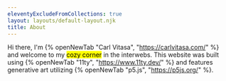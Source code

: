 ```yaml
---
eleventyExcludeFromCollections: true
layout: layouts/default-layout.njk
title: About
---
```


Hi there, I'm {% openNewTab "Carl Vitasa", "https://carlvitasa.com/" %} and welcome to my <mark>cozy corner</mark> in the interwebs. This website was built using {% openNewTab "11ty", "https://www.11ty.dev/" %} and features generative art utilizing {% openNewTab "p5.js", "https://p5js.org/" %}.

